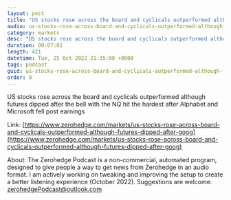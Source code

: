 ```yaml
---
layout: post
title: "US stocks rose across the board and cyclicals outperformed although futures dipped after GOOG and MSFT - Newsquawk Asia-Pac Market Open"
audio: us-stocks-rose-across-board-and-cyclicals-outperformed-although-futures-dipped-after-goog-0
category: markets
desc: "US stocks rose across the board and cyclicals outperformed although futures dipped after the bell with the NQ hit the hardest after Alphabet and Microsoft fell post earnings"
duration: 00:07:01
length: 421
datetime: Tue, 25 Oct 2022 21:35:00 +0000
tags: podcast
guid: us-stocks-rose-across-board-and-cyclicals-outperformed-although-futures-dipped-after-goog-0
order: 0
---
```

US stocks rose across the board and cyclicals outperformed although futures dipped after the bell with the NQ hit the hardest after Alphabet and Microsoft fell post earnings

Link: [https://www.zerohedge.com/markets/us-stocks-rose-across-board-and-cyclicals-outperformed-although-futures-dipped-after-goog](https://www.zerohedge.com/markets/us-stocks-rose-across-board-and-cyclicals-outperformed-although-futures-dipped-after-goog)

About: The Zerohedge Podcast is a non-commercial, automated program, designed to give people a way to get news from Zerohedge in an audio format.  I am actively working on tweaking and improving the setup to create a better listening experience (October 2022).  Suggestions are welcome: [zerohedgePodcast@outlook.com](mailto:zerohedgePodcast@outlook.com)